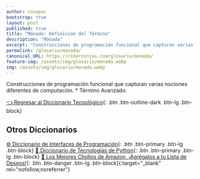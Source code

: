 ```yaml
---
author: rosepac
bootstrap: true
layout: post
published: true
title: "Mónada: Definición del Término"
description: "Mónada"
excerpt: "Construcciones de programación funcional que capturan varias nociones diferentes de computación. * Término Avanzado."
permalink: /glosario/monada/
canonical_URL: https://ciberninjas.com/glosario/monada/
feature-img: /assets/img/glosario/monada.webp
img: /assets/img/glosario/monada.webp
---
```


Construcciones de programación funcional que capturan varias nociones diferentes de computación. * Término Avanzado.

[👈 Regresar al Diccionario Tecnológico](/glosario/){: .btn .btn-outline-dark .btn-lg .btn-block}

## Otros Diccionarios

[⚙ Diccionario de Interfaces de Programación](/glosario/completo-interfaces-programacion/){: .btn .btn-primary .btn-lg .btn-block}
[🐍 Diccionario de Tecnologías de Python](/glosario/completo-tecnologias-python/){: .btn .btn-primary .btn-lg .btn-block}
[🛒 Los Mejores Chollos de Amazon, ¡Agrégalos a tu Lista de Deseos!](/amazon/ "Los Mejores Chollos de Amazon, Ofertas Flash, Black Monday y Amazon Prime Day"){: .btn .btn-danger .btn-lg .btn-block}{:target="_blank" rel="nofollow,noreferrer"}